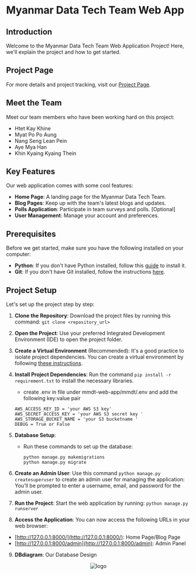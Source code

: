 # Myanmar Data Tech Team Web App

## Introduction

Welcome to the Myanmar Data Tech Team Web Application Project! 
Here, we'll explain the project and how to get started.

## Project Page

For more details and project tracking, visit our [Project Page](https://github.com/users/khinezarthwe/projects/1/views/1).

## Meet the Team

Meet our team members who have been working hard on this project:
- Htet Kay Khine
- Myat Po Po Aung
- Nang Seng Lean Pein
- Aye Mya Han
- Khin Kyaing Kyaing Thein

## Key Features

Our web application comes with some cool features:
- **Home Page**: A landing page for the Myanmar Data Tech Team.
- **Blog Pages**: Keep up with the team's latest blogs and updates.
- **Polls Application**: Participate in team surveys and polls. [Optional]
- **User Management**: Manage your account and preferences.

## Prerequisites

Before we get started, make sure you have the following installed on your computer:

- **Python**: If you don't have Python installed, follow this [guide](https://kinsta.com/knowledgebase/install-python/) to install it.
- **Git**: If you don't have Git installed, follow the instructions [here](https://git-scm.com/book/en/v2/Getting-Started-Installing-Git).

## Project Setup

Let's set up the project step by step:

1. **Clone the Repository**: Download the project files by running this command: `git clone <repository_url>`

2. **Open the Project**: Use your preferred Integrated Development Environment (IDE) to open the project folder.

3. **Create a Virtual Environment** (Recommended): It's a good practice to isolate project dependencies. You can create a virtual environment by following [these instructions](https://docs.python.org/3/tutorial/venv.html).

4. **Install Project Dependencies**: Run the command `pip install -r requirement.txt` to install the necessary libraries.
   - create .env in file under mmdt-web-app/mmdt/.env and add the following key:value pair
    ```
    AWS_ACCESS_KEY_ID = 'your AWS S3 key'
    AWS_SECRET_ACCESS_KEY = 'your AWS S3 secret key '
    AWS_STORAGE_BUCKET_NAME = 'your S3 bucketname '
    DEBUG = True or False
    ```
   

5. **Database Setup**:
   - Run these commands to set up the database:
     ```
     python manage.py makemigrations
     python manage.py migrate
     ```

6. **Create an Admin User**: Use this command `python manage.py createsuperuser` to create an admin user for managing the application: You'll be prompted to enter a username, email, and password for the admin user.

7. **Run the Project**: Start the web application by running: `python manage.py runserver`

8. **Access the Application**:
You can now access the following URLs in your web browser:
- [http://127.0.0.1:8000/](http://127.0.0.1:8000/): Home Page/Blog Page 
- [http://127.0.0.1:8000/admin](http://127.0.0.1:8000/admin): Admin Panel

9. **DBdiagram**:
Our Database Design
<!-- ![DB](https://github.com/khinezarthwe/mmdt_web_app/assets/135047040/742ecd9f-40d1-4476-92a9-a7c0b79390ab) -->

<div align="center">
  <img src="mmdt/media/mmdt.png" alt="logo"/>
</div>